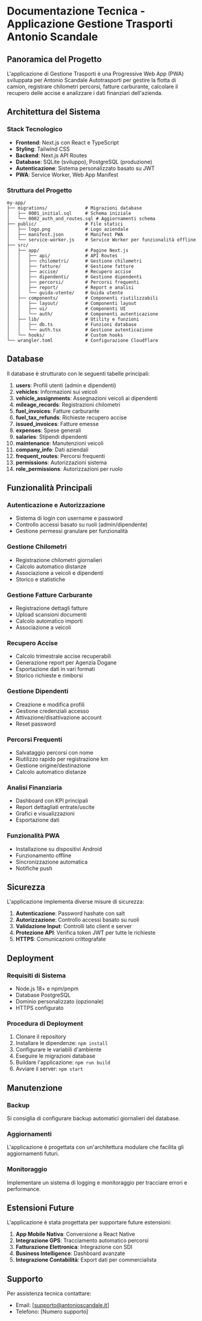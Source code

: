 # Documentazione Tecnica - Applicazione Gestione Trasporti Antonio Scandale

## Panoramica del Progetto

L'applicazione di Gestione Trasporti è una Progressive Web App (PWA) sviluppata per Antonio Scandale Autotrasporti per gestire la flotta di camion, registrare chilometri percorsi, fatture carburante, calcolare il recupero delle accise e analizzare i dati finanziari dell'azienda.

## Architettura del Sistema

### Stack Tecnologico
- **Frontend**: Next.js con React e TypeScript
- **Styling**: Tailwind CSS
- **Backend**: Next.js API Routes
- **Database**: SQLite (sviluppo), PostgreSQL (produzione)
- **Autenticazione**: Sistema personalizzato basato su JWT
- **PWA**: Service Worker, Web App Manifest

### Struttura del Progetto
```
my-app/
├── migrations/              # Migrazioni database
│   ├── 0001_initial.sql     # Schema iniziale
│   └── 0002_auth_and_routes.sql # Aggiornamenti schema
├── public/                  # File statici
│   ├── logo.png             # Logo aziendale
│   ├── manifest.json        # Manifest PWA
│   └── service-worker.js    # Service Worker per funzionalità offline
├── src/
│   ├── app/                 # Pagine Next.js
│   │   ├── api/             # API Routes
│   │   ├── chilometri/      # Gestione chilometri
│   │   ├── fatture/         # Gestione fatture
│   │   ├── accise/          # Recupero accise
│   │   ├── dipendenti/      # Gestione dipendenti
│   │   ├── percorsi/        # Percorsi frequenti
│   │   ├── report/          # Report e analisi
│   │   └── guida-utente/    # Guida utente
│   ├── components/          # Componenti riutilizzabili
│   │   ├── layout/          # Componenti layout
│   │   ├── ui/              # Componenti UI
│   │   └── auth/            # Componenti autenticazione
│   ├── lib/                 # Utility e funzioni
│   │   ├── db.ts            # Funzioni database
│   │   └── auth.tsx         # Gestione autenticazione
│   └── hooks/               # Custom hooks
└── wrangler.toml            # Configurazione Cloudflare
```

## Database

Il database è strutturato con le seguenti tabelle principali:

1. **users**: Profili utenti (admin e dipendenti)
2. **vehicles**: Informazioni sui veicoli
3. **vehicle_assignments**: Assegnazioni veicoli ai dipendenti
4. **mileage_records**: Registrazioni chilometri
5. **fuel_invoices**: Fatture carburante
6. **fuel_tax_refunds**: Richieste recupero accise
7. **issued_invoices**: Fatture emesse
8. **expenses**: Spese generali
9. **salaries**: Stipendi dipendenti
10. **maintenance**: Manutenzioni veicoli
11. **company_info**: Dati aziendali
12. **frequent_routes**: Percorsi frequenti
13. **permissions**: Autorizzazioni sistema
14. **role_permissions**: Autorizzazioni per ruolo

## Funzionalità Principali

### Autenticazione e Autorizzazione
- Sistema di login con username e password
- Controllo accessi basato su ruoli (admin/dipendente)
- Gestione permessi granulare per funzionalità

### Gestione Chilometri
- Registrazione chilometri giornalieri
- Calcolo automatico distanze
- Associazione a veicoli e dipendenti
- Storico e statistiche

### Gestione Fatture Carburante
- Registrazione dettagli fatture
- Upload scansioni documenti
- Calcolo automatico importi
- Associazione a veicoli

### Recupero Accise
- Calcolo trimestrale accise recuperabili
- Generazione report per Agenzia Dogane
- Esportazione dati in vari formati
- Storico richieste e rimborsi

### Gestione Dipendenti
- Creazione e modifica profili
- Gestione credenziali accesso
- Attivazione/disattivazione account
- Reset password

### Percorsi Frequenti
- Salvataggio percorsi con nome
- Riutilizzo rapido per registrazione km
- Gestione origine/destinazione
- Calcolo automatico distanze

### Analisi Finanziaria
- Dashboard con KPI principali
- Report dettagliati entrate/uscite
- Grafici e visualizzazioni
- Esportazione dati

### Funzionalità PWA
- Installazione su dispositivi Android
- Funzionamento offline
- Sincronizzazione automatica
- Notifiche push

## Sicurezza

L'applicazione implementa diverse misure di sicurezza:

1. **Autenticazione**: Password hashate con salt
2. **Autorizzazione**: Controllo accessi basato su ruoli
3. **Validazione Input**: Controlli lato client e server
4. **Protezione API**: Verifica token JWT per tutte le richieste
5. **HTTPS**: Comunicazioni crittografate

## Deployment

### Requisiti di Sistema
- Node.js 18+ e npm/pnpm
- Database PostgreSQL
- Dominio personalizzato (opzionale)
- HTTPS configurato

### Procedura di Deployment
1. Clonare il repository
2. Installare le dipendenze: `npm install`
3. Configurare le variabili d'ambiente
4. Eseguire le migrazioni database
5. Buildare l'applicazione: `npm run build`
6. Avviare il server: `npm start`

## Manutenzione

### Backup
Si consiglia di configurare backup automatici giornalieri del database.

### Aggiornamenti
L'applicazione è progettata con un'architettura modulare che facilita gli aggiornamenti futuri.

### Monitoraggio
Implementare un sistema di logging e monitoraggio per tracciare errori e performance.

## Estensioni Future

L'applicazione è stata progettata per supportare future estensioni:

1. **App Mobile Nativa**: Conversione a React Native
2. **Integrazione GPS**: Tracciamento automatico percorsi
3. **Fatturazione Elettronica**: Integrazione con SDI
4. **Business Intelligence**: Dashboard avanzate
5. **Integrazione Contabilità**: Export dati per commercialista

## Supporto

Per assistenza tecnica contattare:
- Email: [supporto@antonioscandale.it]
- Telefono: [Numero supporto]
